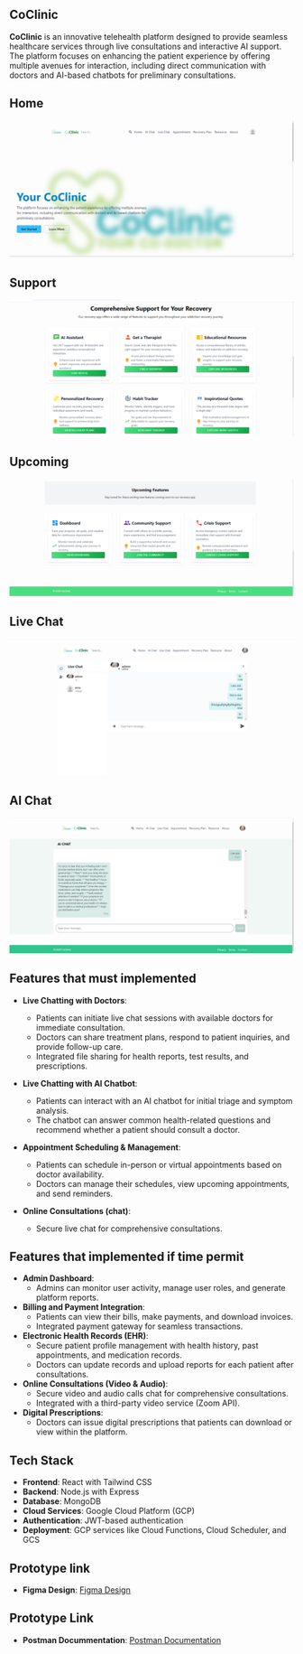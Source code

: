 ## CoClinic
  **CoClinic** is an innovative telehealth platform designed to provide seamless healthcare services through live consultations and interactive AI support.
  The platform focuses on enhancing the patient experience by offering multiple avenues for interaction, including direct communication with doctors and AI-based chatbots for preliminary consultations.

## Home
<img src="uploads/homepage.png"/>


## Support
<img src="uploads/support.png"/>

## Upcoming
<img src="uploads/upcoming.png"/>

## Live Chat
<img src="uploads/livechat.png"/>

## AI Chat
<img src="uploads/aichat.png"/>



## Features that must implemented 

- **Live Chatting with Doctors**: 
  - Patients can initiate live chat sessions with available doctors for immediate consultation.
  - Doctors can share treatment plans, respond to patient inquiries, and provide follow-up care.
  - Integrated file sharing for health reports, test results, and prescriptions.

- **Live Chatting with AI Chatbot**:
  - Patients can interact with an AI chatbot for initial triage and symptom analysis.
  - The chatbot can answer common health-related questions and recommend whether a patient should consult a doctor.

- **Appointment Scheduling & Management**:
  - Patients can schedule in-person or virtual appointments based on doctor availability.
  - Doctors can manage their schedules, view upcoming appointments, and send reminders.

- **Online Consultations (chat)**:
  - Secure live chat for comprehensive consultations.



## Features that  implemented if time permit 
- **Admin Dashboard**:
  - Admins can monitor user activity, manage user roles, and generate platform reports.
- **Billing and Payment Integration**:
  - Patients can view their bills, make payments, and download invoices.
  - Integrated payment gateway for seamless transactions.
- **Electronic Health Records (EHR)**:
  - Secure patient profile management with health history, past appointments, and medication records.
  - Doctors can update records and upload reports for each patient after consultations.
- **Online Consultations (Video & Audio)**:
  - Secure video and audio  calls chat for comprehensive consultations.
  - Integrated with a third-party video service  (Zoom API).
- **Digital Prescriptions**:
  - Doctors can issue digital prescriptions that patients can download or view within the platform.


## Tech Stack
- **Frontend**: React with Tailwind CSS
- **Backend**: Node.js with Express
- **Database**: MongoDB
- **Cloud Services**: Google Cloud Platform (GCP)
- **Authentication**: JWT-based authentication
- **Deployment**: GCP services like Cloud Functions, Cloud Scheduler, and GCS








## Prototype link
- **Figma Design**: [Figma Design](https://www.figma.com/design/rfQw6dqtZmoA0PmTSwmUjH/CoClinic?node-id=0-1&t=HeFqUf8QsQ6nlb0g-1)

## Prototype Link
- **Postman Docummentation**: [Postman Documentation](https://documenter.getpostman.com/view/36018169/2sAXxJjbLa)